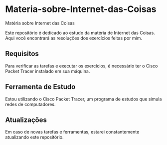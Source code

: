 # Materia-sobre-Internet-das-Coisas
Matéria sobre Internet das Coisas
<p>Este repositório é dedicado ao estudo da matéria de Internet das Coisas. Aqui você encontrará as resoluções dos exercícios feitas por mim.</p>

## Requisitos
<p>Para verificar as tarefas e executar os exercícios, é necessário ter o Cisco Packet Tracer instalado em sua máquina.</p>

## Ferramenta de Estudo
<p>Estou utilizando o Cisco Packet Tracer, um programa de estudos que simula redes de computadores.</p>

## Atualizações
<p>Em caso de novas tarefas e ferramentas, estarei constantemente atualizando este repositório.</p>
